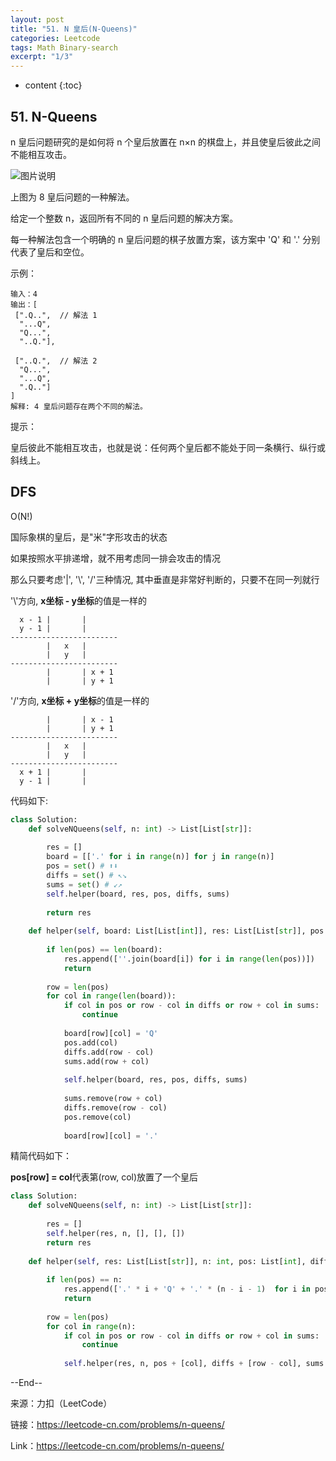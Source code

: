 ```yaml
---
layout: post
title: "51. N 皇后(N-Queens)"
categories: Leetcode
tags: Math Binary-search
excerpt: "1/3"
---
```


* content
{:toc}

## 51. N-Queens

n 皇后问题研究的是如何将 n 个皇后放置在 n×n 的棋盘上，并且使皇后彼此之间不能相互攻击。

![图片说明](https://geemaple.github.io/images/leetcode-algorithm-51.png)

上图为 8 皇后问题的一种解法。

给定一个整数 n，返回所有不同的 n 皇后问题的解决方案。

每一种解法包含一个明确的 n 皇后问题的棋子放置方案，该方案中 'Q' 和 '.' 分别代表了皇后和空位。


示例：

```
输入：4
输出：[
 [".Q..",  // 解法 1
  "...Q",
  "Q...",
  "..Q."],

 ["..Q.",  // 解法 2
  "Q...",
  "...Q",
  ".Q.."]
]
解释: 4 皇后问题存在两个不同的解法。
```

提示：

皇后彼此不能相互攻击，也就是说：任何两个皇后都不能处于同一条横行、纵行或斜线上。

## DFS

O(N!)

国际象棋的皇后，是"米"字形攻击的状态

如果按照水平排递增，就不用考虑同一排会攻击的情况

那么只要考虑'|', '\\', '/'三种情况, 其中垂直是非常好判断的，只要不在同一列就行

'\\'方向, **x坐标 - y坐标**的值是一样的

```
  x - 1 |       |
  y - 1 |       |       
------------------------
        |   x   |
        |   y   |
------------------------
        |       | x + 1
        |       | y + 1
```

'/'方向, **x坐标 + y坐标**的值是一样的

```
        |       | x - 1
        |       | y + 1     
------------------------
        |   x   |
        |   y   |
------------------------
  x + 1 |       |
  y - 1 |       |
```

代码如下:

```python
class Solution:
    def solveNQueens(self, n: int) -> List[List[str]]:
        
        res = []
        board = [['.' for i in range(n)] for j in range(n)]     
        pos = set() # ⬆️⬇️
        diffs = set() # ↖️↘️
        sums = set() # ↙️↗️
        self.helper(board, res, pos, diffs, sums)
        
        return res
        
    def helper(self, board: List[List[int]], res: List[List[str]], pos: List[int], diffs:List[int], sums:List[int]) -> None:
        
        if len(pos) == len(board):
            res.append([''.join(board[i]) for i in range(len(pos))])
            return
        
        row = len(pos)
        for col in range(len(board)):   
            if col in pos or row - col in diffs or row + col in sums:
                continue
            
            board[row][col] = 'Q'
            pos.add(col)
            diffs.add(row - col)
            sums.add(row + col)
            
            self.helper(board, res, pos, diffs, sums)
            
            sums.remove(row + col)
            diffs.remove(row - col)
            pos.remove(col)
            
            board[row][col] = '.'
```

精简代码如下：

**pos[row] = col**代表第(row, col)放置了一个皇后

```python
class Solution:
    def solveNQueens(self, n: int) -> List[List[str]]:
        
        res = []    
        self.helper(res, n, [], [], [])
        return res
        
    def helper(self, res: List[List[str]], n: int, pos: List[int], diffs:List[int], sums:List[int]) -> None:
        
        if len(pos) == n:
            res.append(['.' * i + 'Q' + '.' * (n - i - 1)  for i in pos])
            return
        
        row = len(pos) 
        for col in range(n):   
            if col in pos or row - col in diffs or row + col in sums:
                continue
            
            self.helper(res, n, pos + [col], diffs + [row - col], sums + [row + col])
```

--End--

来源：力扣（LeetCode）

链接：https://leetcode-cn.com/problems/n-queens/

Link：https://leetcode-cn.com/problems/n-queens/
